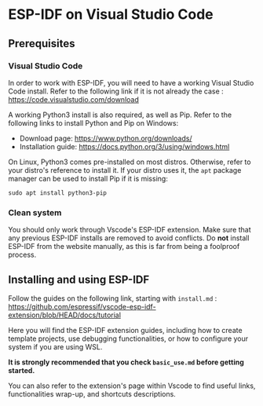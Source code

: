 # ESP-IDF on Visual Studio Code
## Prerequisites
### Visual Studio Code
In order to work with ESP-IDF, you will need to have a working Visual Studio Code install. Refer to the following link if it is not already the case : https://code.visualstudio.com/download

A working Python3 install is also required, as well as Pip. Refer to the following links to install Python and Pip on Windows:<br>
- Download page: https://www.python.org/downloads/<br>
- Installation guide: https://docs.python.org/3/using/windows.html

On Linux, Python3 comes pre-installed on most distros. Otherwise, refer to your distro's reference to install it. If your distro uses it, the `apt` package manager can be used to install Pip if it is missing:
```
sudo apt install python3-pip
```
### Clean system
You should only work through Vscode's ESP-IDF extension. Make sure that any previous ESP-IDF installs are removed to avoid conflicts. Do __not__ install ESP-IDF from the website manually, as this is far from being a foolproof process.

## Installing and using ESP-IDF

Follow the guides on the following link, starting with `install.md` : https://github.com/espressif/vscode-esp-idf-extension/blob/HEAD/docs/tutorial

Here you will find the ESP-IDF extension guides, including how to create template projects, use debugging functionalities, or how to configure your system if you are using WSL.

__It is strongly recommended that you check `basic_use.md` before getting started.__

You can also refer to the extension's page within Vscode to find useful links, functionalities wrap-up, and shortcuts descriptions.

